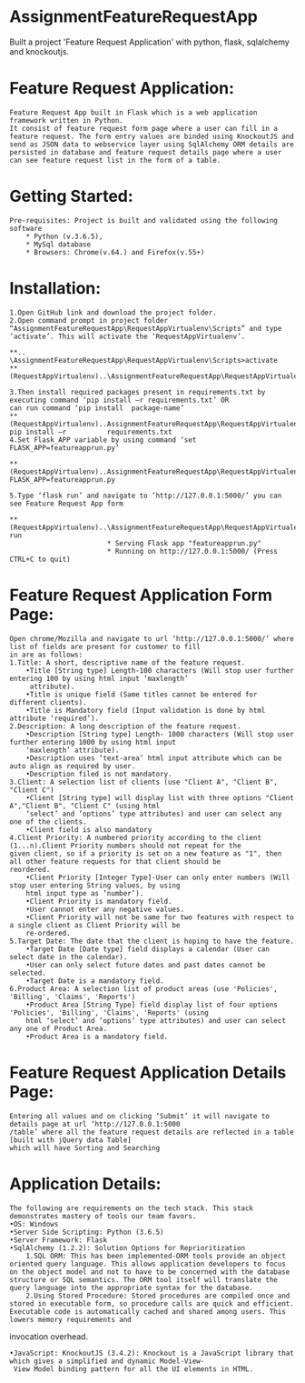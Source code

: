 # AssignmentFeatureRequestApp
Built a project 'Feature Request Application' with python, flask, sqlalchemy and knockoutjs.
# Feature Request Application:
	Feature Request App built in Flask which is a web application framework written in Python. 
	It consist of feature request form page where a user can fill in a feature request. The form entry values are binded using KnockoutJS and send as JSON data to webservice layer	using SqlAlchemy ORM details are persisted in database and feature request details page where a user can see feature request list in the form of a table.
  
# Getting Started:
	Pre-requisites: Project is built and validated using the following software
		* Python (v.3.6.5), 
		* MySql database
		* Browsers: Chrome(v.64.) and Firefox(v.55+)
	 
# Installation:
	1.Open GitHub link and download the project folder.
	2.Open command prompt in project folder “AssignmentFeatureRequestApp\RequestAppVirtualenv\Scripts” and type
	‘activate’. This will activate the ‘RequestAppVirtualenv’.

	**.. \AssignmentFeatureRequestApp\RequestAppVirtualenv\Scripts>activate
	**(RequestAppVirtualenv)..\AssignmentFeatureRequestApp\RequestAppVirtualenv\Scripts>
		
	3.Then install required packages present in requirements.txt by executing command ‘pip install –r requirements.txt’ OR
	can run command ‘pip install  package-name’
	**(RequestAppVirtualenv)..AssignmentFeatureRequestApp\RequestAppVirtualenv\Scripts> pip install –r 		    requirements.txt
	4.Set Flask_APP variable by using command ‘set FLASK_APP=featureapprun.py’
	
	**(RequestAppVirtualenv)..AssignmentFeatureRequestApp\RequestAppVirtualenv\Scripts>set FLASK_APP=featureapprun.py
        
	5.Type ‘flask run’ and navigate to ‘http://127.0.0.1:5000/’ you can see Feature Request App form
	
	**(RequestAppVirtualenv)..\AssignmentFeatureRequestApp\RequestAppVirtualenv>flask run
 							* Serving Flask app "featureapprun.py"
							* Running on http://127.0.0.1:5000/ (Press CTRL+C to quit)
# Feature Request Application Form Page:
 	Open chrome/Mozilla and navigate to url ‘http://127.0.0.1:5000/’ where list of fields are present for customer to fill
	in are as follows:
	1.Title: A short, descriptive name of the feature request.
		•Title [String type] Length-100 characters (Will stop user further entering 100 by using html input ‘maxlength’
		 attribute).
		•Title is unique field (Same titles cannot be entered for different clients).
		•Title is Mandatory field (Input validation is done by html attribute ‘required’).
	2.Description: A long description of the feature request.
		•Description [String type] Length- 1000 characters (Will stop user further entering 1000 by using html input 
		‘maxlength’ attribute).
		•Description uses ‘text-area’ html input attribute which can be auto align as required by user.
		•Description filed is not mandatory.
	3.Client: A selection list of clients (use "Client A", "Client B", "Client C")
		•Client [String type] will display list with three options "Client A","Client B", "Client C" (using html  
		‘select’ and ‘options’ type attributes) and user can select any one of the clients.
		•Client field is also mandatory
	4.Client Priority: A numbered priority according to the client (1...n).Client Priority numbers should not repeat for the 
	given client, so if a priority is set on a new feature as "1", then all other feature requests for that client should be 
	reordered.
		•Client Priority [Integer Type]-User can only enter numbers (Will stop user entering String values, by using 
		html input type as ‘number’).
		•Client Priority is mandatory field.
		•User cannot enter any negative values.
		•Client Priority will not be same for two features with respect to a single client as Client Priority will be 
		re-ordered.
	5.Target Date: The date that the client is hoping to have the feature.
		•Target Date [Date type] field displays a calendar (User can select date in the calendar).
		•User can only select future dates and past dates cannot be selected.
		•Target Date is a mandatory field.
	6.Product Area: A selection list of product areas (use 'Policies', 'Billing', 'Claims', 'Reports')
		•Product Area [String Type] field display list of four options 'Policies', 'Billing', 'Claims', 'Reports' (using 
		html ‘select’ and ‘options’ type attributes) and user can select any one of Product Area.
		•Product Area is a mandatory field.    	
# Feature Request Application Details Page:
	Entering all values and on clicking ‘Submit’ it will navigate to details page at url ‘http://127.0.0.1:5000
	/table’ where all the feature request details are reflected in a table [built with jQuery data Table]
	which will have Sorting and Searching
# Application Details:
	The following are requirements on the tech stack. This stack demonstrates mastery of tools our team favors.
	•OS: Windows
	•Server Side Scripting: Python (3.6.5)
	•Server Framework: Flask 
	•SqlAlchemy (1.2.2): Solution Options for Reprioritization
		1.SQL ORM: This has been implemented-ORM tools provide an object oriented query language. This allows application developers to focus on the object model and not to have to be concerned with the database structure or SQL semantics.	The ORM tool itself will translate the query language into the appropriate syntax for the database.
		2.Using Stored Procedure: Stored procedures are compiled once and stored in executable form, so procedure calls are quick and efficient. Executable code is automatically cached and shared among users. This lowers memory requirements and
invocation overhead.

	•JavaScript: KnockoutJS (3.4.2): Knockout is a JavaScript library that which gives a simplified and dynamic Model-View-
	 View Model binding pattern for all the UI elements in HTML.
